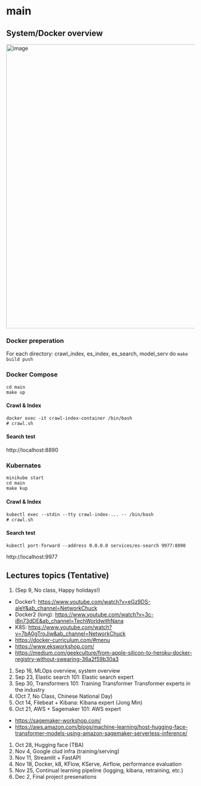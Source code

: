 # main

## System/Docker overview
<img width="758" alt="image" src="https://user-images.githubusercontent.com/901975/183826557-3dd15735-865c-4db2-abcd-9d66caba2473.png">

### Docker preperation
For each directory: crawl_index, es_index, es_search, model_serv do `make build push`

### Docker Compose
```
cd main
make up 
```

#### Crawl & Index
```
docker exec -it crawl-index-container /bin/bash
# crawl.sh  
```

#### Search test
http://localhost:8890

### Kubernates
```
minikube start
cd main
make kup
```
#### Crawl & Index
```
kubectl exec --stdin --tty crawl-index-... -- /bin/bash
# crawl.sh
```

#### Search test
```
kubectl port-forward --address 0.0.0.0 services/es-search 9977:8890
```

http://localhost:9977

## Lectures topics (Tentative)
1. (Sep 9, No class, Happy holidays!)
 - Docker1: https://www.youtube.com/watch?v=eGz9DS-aIeY&ab_channel=NetworkChuck
 - Docker2 (long): https://www.youtube.com/watch?v=3c-iBn73dDE&ab_channel=TechWorldwithNana
 - K8S: https://www.youtube.com/watch?v=7bA0gTroJjw&ab_channel=NetworkChuck
 - https://docker-curriculum.com/#menu
 - https://www.eksworkshop.com/
 - https://medium.com/geekculture/from-apple-silicon-to-heroku-docker-registry-without-swearing-36a2f59b30a3  
1. Sep 16, MLOps overview, system overview
1. Sep 23, Elastic search 101: Elastic search expert
1. Sep 30, Transformers 101: Training Transformer Transformer experts in the industry
1. (Oct 7, No Class, Chinese National Day)
1. Oct 14, Filebeat + Kibana: Kibana expert (Jong Min)
1. Oct 21, AWS + Sagemaker 101: AWS expert
  - https://sagemaker-workshop.com/
  - https://aws.amazon.com/blogs/machine-learning/host-hugging-face-transformer-models-using-amazon-sagemaker-serverless-inference/ 
1. Oct 28, Hugging face (TBA)
1. Nov 4, Google clud infra (training/serving)
1. Nov 11, Streamlit + FastAPI
1. Nov 18, Docker, k8, KFlow, KServe, Airflow, performance evaluation
1. Nov 25, Continual learning pipeline (logging, kibana, retraining, etc.) 
1. Dec 2, Final project presenations
